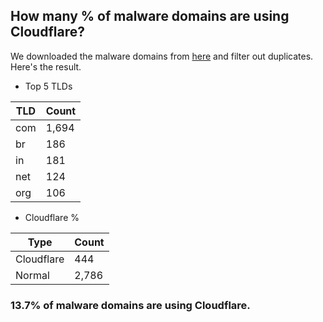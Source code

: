 ## How many % of malware domains are using Cloudflare?


We downloaded the malware domains from [here](https://urlhaus.abuse.ch) and filter out duplicates.
Here's the result.


[//]: # (start replacement)


- Top 5 TLDs

| TLD | Count |
| --- | --- |
| com | 1,694 |
| br | 186 |
| in | 181 |
| net | 124 |
| org | 106 |


- Cloudflare %

| Type | Count |
| --- | --- |
| Cloudflare | 444 |
| Normal | 2,786 |


### 13.7% of malware domains are using Cloudflare.